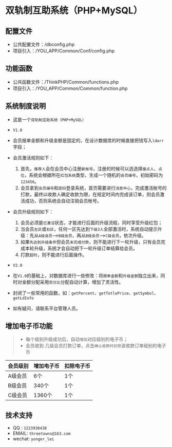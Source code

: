 # 双轨制互助系统（PHP+MySQL）

## 配置文件
*  公共配置文件：/dbconfig.php
*  项目引入：/YOU_APP/Common/Conf/config.php

## 功能函数
*  公共函数文件：/ThinkPHP/Common/functions.php
*  项目引入：/YOU_APP/Common/Common/function.php

## 系统制度说明
* 这是一个`双轨制互助系统（PHP+MySQL）`
* `V1.0` 
 * 会员报单金额和升级金额是固定的，在设计数据库的时候直接把钱写入`ldarr`字段；
 * 会员激活规则如下：
   1. 首先，`推荐人`会在会员中心注册`新帐号`，注册的时候可以选选择`接点人`、`点位`，系统会根据所在`红包系统`类型，生成一个随机的`会员编号`，初始密码为`123456`。
   2. 会员拿到`会员编号`和`密码`登录系统，首页需要进行`消息中心`，完成激活帐号的打款，最终以收款人确定收款为限，在规定时间内完成该订单，则会员激活成功，否则系统会自动注销会员帐号。
 
 * 会员升级规则如下：
   1. 会员必须是`已激活`状态，才能进行后面的升级流程，同时享受升级红包；
   2. 当会员`左区`或`右区`，任何一区先达到`下级3人`全部激活时，系统自动提示升级：先从`A级会员`——>`B级会员`，再从`B级会员`——>`C级会员`，依次升级。
   3. 如果`先达到升级条件`但会员`未完成付款`，则不能进行下一轮升级，只有会员完成本轮升级，系统才会自动把下一轮升级订单结算给会员。
   4. 打款`超时`，则不能进行后面操作。

* `V2.0`
 * 在`V1.0`的基础上，对数据库进行一些修改：将`报单金额`和`升级金额`独立出来，同时对金额分配采用`百分比`分配自动计算，增加了灵活性。
 * 封闭了一些常用的函数，如：`getPercent`、`getTotlePrice`、`getSymbol`、`getLdInfo`

 * 如有疑问，请联系平台管理人员。

##  增加电子币功能
>* 每个级别升级成功后，自动`增加`对应级别的电子币；
>* 会员收到 几级会员打款订单，点击`确认收款时扣除`该收款订单级别的电子币

| 会员级别 | 增加电子币 |  扣除电子币  |
|--------|--------|---------------|
| A级会员 |   6个     |    1个     |
| B级会员 |   340个   |    1个     |
| C级会员 |   1360个  |    1个     |

## 技术支持
* QQ : `1223930438`
* EMAIL: `threetowns@163.com`
* wechat: `yonger_lei`
